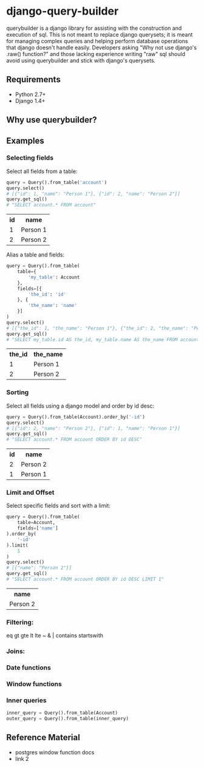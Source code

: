 # django-query-builder
querybuilder is a django library for assisting with the construction and execution of sql. This is not meant to replace django querysets; it is meant for managing complex queries and helping perform database operations that django doesn't handle easily. Developers asking "Why not use django's .raw() function?" and those lacking experience writing "raw" sql should avoid using querybuilder and stick with django's querysets.


## Requirements
- Python 2.7+
- Django 1.4+

## Why use querybuilder?


## Examples

### Selecting fields

Select all fields from a table:
```python
query = Query().from_table('account')
query.select()
# [{"id": 1, "name": "Person 1"}, {"id": 2, "name": "Person 2"}]
query.get_sql()
# "SELECT account.* FROM account"
```
<table>
  <tr>
    <th>id</th><th>name</th>
  </tr>
  <tr>
    <td>1</td><td>Person 1</td>
  </tr>
  <tr>
    <td>2</td><td>Person 2</td>
  </tr>
</table>

Alias a table and fields:
```python
query = Query().from_table(
    table={
        'my_table': Account
    },
    fields=[{
        'the_id': 'id'
    }, {
        'the_name': 'name'
    }]
)
query.select()
# [{"the_id": 1, "the_name": "Person 1"}, {"the_id": 2, "the_name": "Person 2"}]
query.get_sql()
# "SELECT my_table.id AS the_id, my_table.name AS the_name FROM account AS my_table"
```
<table>
  <tr>
    <th>the_id</th><th>the_name</th>
  </tr>
  <tr>
    <td>1</td><td>Person 1</td>
  </tr>
  <tr>
    <td>2</td><td>Person 2</td>
  </tr>
</table>

### Sorting

Select all fields using a django model and order by id desc:
```python
query = Query().from_table(Account).order_by('-id')
query.select()
# [{"id": 2, "name": "Person 2"}, {"id": 1, "name": "Person 1"}]
query.get_sql()
# "SELECT account.* FROM account ORDER BY id DESC"
```
<table>
  <tr>
    <th>id</th><th>name</th>
  </tr>
  <tr>
    <td>2</td><td>Person 2</td>
  </tr>
  <tr>
    <td>1</td><td>Person 1</td>
  </tr>
</table>

### Limit and Offset

Select specific fields and sort with a limit:
```python
query = Query().from_table(
    table=Account,
    fields=['name']
).order_by(
    '-id'
).limit(
    1
)
query.select()
# [{"name": "Person 2"}]
query.get_sql()
# "SELECT account.* FROM account ORDER BY id DESC LIMIT 1"
```
<table>
  <tr>
    <th>name</th>
  </tr>
  <tr>
    <td>Person 2</td>
  </tr>
</table>

### Filtering:
eq
gt
gte
lt
lte
~
&
|
contains
startswith

### Joins:


### Date functions


### Window functions


### Inner queries
```python
inner_query = Query().from_table(Account)
outer_query = Query().from_table(inner_query)
```

## Reference Material
- postgres window function docs
- link 2
